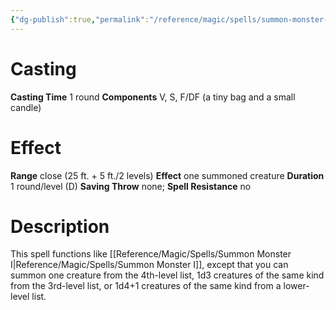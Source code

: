 ```yaml
---
{"dg-publish":true,"permalink":"/reference/magic/spells/summon-monster-iv/","dgHomeLink":true,"dgPassFrontmatter":false}
---
```



# Casting
**Casting Time** 1 round
**Components** V, S, F/DF (a tiny bag and a small candle)

# Effect
**Range** close (25 ft. + 5 ft./2 levels)
**Effect** one summoned creature
**Duration** 1 round/level (D)
**Saving Throw** none; **Spell Resistance** no

# Description
This spell functions like [[Reference/Magic/Spells/Summon Monster I|Reference/Magic/Spells/Summon Monster I]], except that you can summon one creature from the 4th-level list, 1d3 creatures of the same kind from the 3rd-level list, or 1d4+1 creatures of the same kind from a lower-level list.